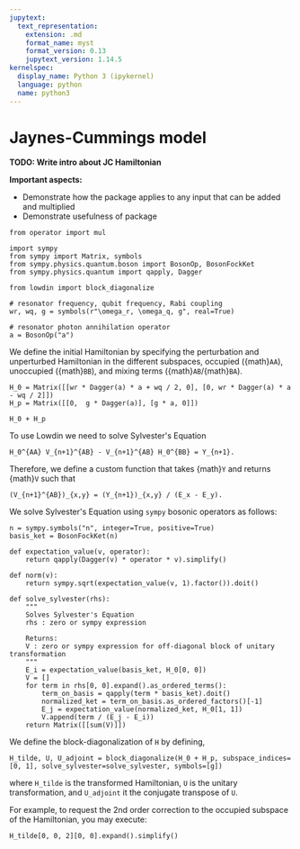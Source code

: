```yaml
---
jupytext:
  text_representation:
    extension: .md
    format_name: myst
    format_version: 0.13
    jupytext_version: 1.14.5
kernelspec:
  display_name: Python 3 (ipykernel)
  language: python
  name: python3
---
```


# Jaynes-Cummings model

**TODO: Write intro about JC Hamiltonian**

**Important aspects:**
* Demonstrate how the package applies to any input that can be added and multiplied
* Demonstrate usefulness of package

```{code-cell} ipython3
from operator import mul

import sympy
from sympy import Matrix, symbols
from sympy.physics.quantum.boson import BosonOp, BosonFockKet
from sympy.physics.quantum import qapply, Dagger

from lowdin import block_diagonalize
```

```{code-cell} ipython3
# resonator frequency, qubit frequency, Rabi coupling
wr, wq, g = symbols(r"\omega_r, \omega_q, g", real=True)

# resonator photon annihilation operator
a = BosonOp("a")
```

We define the initial Hamiltonian by specifying the perturbation and unperturbed
Hamiltonian in the different subspaces, occupied ({math}`AA`), unoccupied ({math}`BB`), and mixing
terms ({math}`AB`/{math}`BA`).

```{code-cell} ipython3
H_0 = Matrix([[wr * Dagger(a) * a + wq / 2, 0], [0, wr * Dagger(a) * a - wq / 2]])
H_p = Matrix([[0,  g * Dagger(a)], [g * a, 0]])

H_0 + H_p
```

To use Lowdin we need to solve Sylvester's Equation

```{math}
H_0^{AA} V_{n+1}^{AB} - V_{n+1}^{AB} H_0^{BB} = Y_{n+1}.
```

Therefore, we define a custom function that takes {math}`Y` and returns {math}`V` such that

```{math}
(V_{n+1}^{AB})_{x,y} = (Y_{n+1})_{x,y} / (E_x - E_y).
```
We solve Sylvester's Equation using `sympy` bosonic operators as follows:

```{code-cell} ipython3
n = sympy.symbols("n", integer=True, positive=True)
basis_ket = BosonFockKet(n)

def expectation_value(v, operator):
    return qapply(Dagger(v) * operator * v).simplify()

def norm(v):
    return sympy.sqrt(expectation_value(v, 1).factor()).doit()

def solve_sylvester(rhs):
    """
    Solves Sylvester's Equation
    rhs : zero or sympy expression

    Returns:
    V : zero or sympy expression for off-diagonal block of unitary transformation
    """
    E_i = expectation_value(basis_ket, H_0[0, 0])
    V = []
    for term in rhs[0, 0].expand().as_ordered_terms():
        term_on_basis = qapply(term * basis_ket).doit()
        normalized_ket = term_on_basis.as_ordered_factors()[-1]
        E_j = expectation_value(normalized_ket, H_0[1, 1])
        V.append(term / (E_j - E_i))
    return Matrix([[sum(V)]])
```

We define the block-diagonalization of `H` by defining,

```{code-cell} ipython3
H_tilde, U, U_adjoint = block_diagonalize(H_0 + H_p, subspace_indices=[0, 1], solve_sylvester=solve_sylvester, symbols=[g])
```

where `H_tilde` is the transformed Hamiltonian, `U` is the unitary transformation, and
`U_adjoint` it the conjugate transpose of `U`.

For example, to request the 2nd order correction to the occupied subspace of the
Hamiltonian, you may execute:

```{code-cell} ipython3
H_tilde[0, 0, 2][0, 0].expand().simplify()
```
